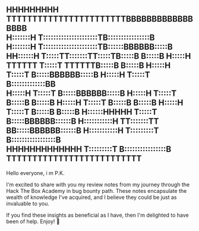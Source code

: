HHHHHHHHH     TTTTTTTTTTTTTTTTTTTTTTTBBBBBBBBBBBBBBBBB   
H:::::::H     T:::::::::::::::::::::TB::::::::::::::::B  
H:::::::H     T:::::::::::::::::::::TB::::::BBBBBB:::::B 
HH::::::H     T:::::TT:::::::TT:::::TB:::::B     B:::::B
   H:::::H     TTTTTT  T:::::T  TTTTTTB:::::B     B:::::B
   H:::::H             T:::::T        B:::::BBBBBB:::::B 
   H:::::H             T:::::T        B:::::::::::::BB  
   H:::::H             T:::::T        B:::::BBBBBB:::::B 
   H:::::H             T:::::T        B:::::B     B:::::B
   H:::::H             T:::::T        B:::::B     B:::::B
   H:::::H             T:::::T        B:::::B     B:::::B
   H::::::HHHHH        T:::::T        B:::::BBBBBB::::::B
   H:::::::::::H     TT:::::::TT    BB:::::BBBBBB::::::B 
   H:::::::::::H     T:::::::::T    B:::::::::::::::::B  
   HHHHHHHHHHHHH     T:::::::::T    B::::::::::::::::B   
                    TTTTTTTTTTTTTTTTTTTTTTTTTT
-------------------------------------------------------------------

Hello everyone, i m P.K.

I'm excited to share with you my review notes from my journey through the Hack The Box Academy in bug bounty path. These notes encapsulate the wealth of knowledge I've acquired, and I believe they could be just as invaluable to you.

If you find these insights as beneficial as I have, then I'm delighted to have been of help. Enjoy! 🍰
